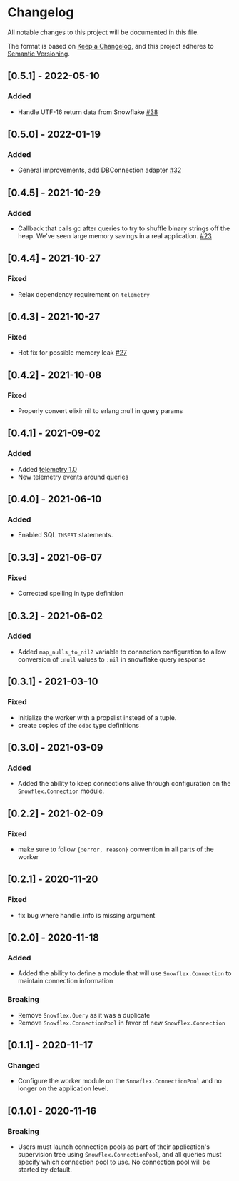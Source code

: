 # Changelog

All notable changes to this project will be documented in this file.

The format is based on [Keep a Changelog](https://keepachangelog.com/en/1.0.0/),
and this project adheres to [Semantic Versioning](https://semver.org/spec/v2.0.0.html).

## [0.5.1] - 2022-05-10

### Added

- Handle UTF-16 return data from Snowflake [#38](https://github.com/pepsico-ecommerce/snowflex/pull/38)

## [0.5.0] - 2022-01-19

### Added

- General improvements, add DBConnection adapter [#32](https://github.com/pepsico-ecommerce/snowflex/pull/32)

## [0.4.5] - 2021-10-29

### Added

- Callback that calls gc after queries to try to shuffle binary strings off the heap. We've seen large memory savings in a real application. [#23](https://github.com/pepsico-ecommerce/snowflex/pull/31)

## [0.4.4] - 2021-10-27

### Fixed

- Relax dependency requirement on `telemetry`

## [0.4.3] - 2021-10-27

### Fixed

- Hot fix for possible memory leak [#27](https://github.com/pepsico-ecommerce/snowflex/pull/29)

## [0.4.2] - 2021-10-08

### Fixed

- Properly convert elixir nil to erlang :null in query params

## [0.4.1] - 2021-09-02

### Added

- Added [telemetry 1.0](https://github.com/beam-telemetry/telemetry)
- New telemetry events around queries

## [0.4.0] - 2021-06-10

### Added

- Enabled SQL `INSERT` statements.

## [0.3.3] - 2021-06-07

### Fixed

- Corrected spelling in type definition

## [0.3.2] - 2021-06-02

### Added

- Added `map_nulls_to_nil?` variable to connection configuration to allow conversion of `:null` values to `:nil` in snowflake query response

## [0.3.1] - 2021-03-10

### Fixed

- Initialize the worker with a propslist instead of a tuple.
- create copies of the `odbc` type definitions

## [0.3.0] - 2021-03-09

### Added

- Added the ability to keep connections alive through configuration on the `Snowflex.Connection` module.

## [0.2.2] - 2021-02-09

### Fixed

- make sure to follow `{:error, reason}` convention in all parts of the worker

## [0.2.1] - 2020-11-20

### Fixed

- fix bug where handle_info is missing argument

## [0.2.0] - 2020-11-18

### Added

- Added the ability to define a module that will use `Snowflex.Connection` to maintain connection information

### Breaking

- Remove `Snowflex.Query` as it was a duplicate
- Remove `Snowflex.ConnectionPool` in favor of new `Snowflex.Connection`

## [0.1.1] - 2020-11-17

### Changed

- Configure the worker module on the `Snowflex.ConnectionPool` and no longer on the application level.

## [0.1.0] - 2020-11-16

### Breaking

- Users must launch connection pools as part of their application's
  supervision tree using `Snowflex.ConnectionPool`, and all queries must specify
  which connection pool to use. No connection pool will be started by default.

